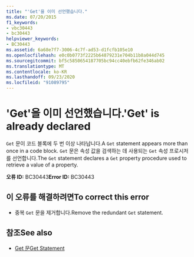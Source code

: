 ```yaml
---
title: "'Get'을 이미 선언했습니다."
ms.date: 07/20/2015
f1_keywords:
- vbc30443
- bc30443
helpviewer_keywords:
- BC30443
ms.assetid: 6a68e7f7-3006-4c7f-ad53-d1fcfb105e10
ms.openlocfilehash: e0c0b0773f2225b64879231e704b11b8a044d745
ms.sourcegitcommit: bf5c5850654187705bc94cc40ebfb62fe346ab02
ms.translationtype: MT
ms.contentlocale: ko-KR
ms.lasthandoff: 09/23/2020
ms.locfileid: "91089795"
---
```

# <a name="get-is-already-declared"></a><span data-ttu-id="534d9-102">'Get'을 이미 선언했습니다.</span><span class="sxs-lookup"><span data-stu-id="534d9-102">'Get' is already declared</span></span>

<span data-ttu-id="534d9-103">`Get` 문이 코드 블록에 두 번 이상 나타납니다.</span><span class="sxs-lookup"><span data-stu-id="534d9-103">A `Get` statement appears more than once in a code block.</span></span> <span data-ttu-id="534d9-104">`Get` 문은 속성 값을 검색하는 데 사용되는 `Get` 속성 프로시저를 선언합니다.</span><span class="sxs-lookup"><span data-stu-id="534d9-104">The `Get` statement declares a `Get` property procedure used to retrieve a value of a property.</span></span>  
  
 <span data-ttu-id="534d9-105">**오류 ID:** BC30443</span><span class="sxs-lookup"><span data-stu-id="534d9-105">**Error ID:** BC30443</span></span>  
  
## <a name="to-correct-this-error"></a><span data-ttu-id="534d9-106">이 오류를 해결하려면</span><span class="sxs-lookup"><span data-stu-id="534d9-106">To correct this error</span></span>  
  
- <span data-ttu-id="534d9-107">중복 `Get` 문을 제거합니다.</span><span class="sxs-lookup"><span data-stu-id="534d9-107">Remove the redundant `Get` statement.</span></span>  
  
## <a name="see-also"></a><span data-ttu-id="534d9-108">참조</span><span class="sxs-lookup"><span data-stu-id="534d9-108">See also</span></span>

- [<span data-ttu-id="534d9-109">Get 문</span><span class="sxs-lookup"><span data-stu-id="534d9-109">Get Statement</span></span>](../language-reference/statements/get-statement.md)
